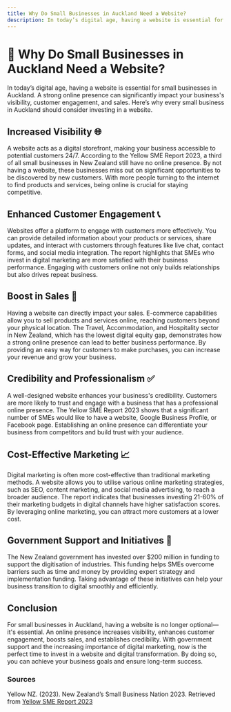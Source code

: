 ```yaml
---
title: Why Do Small Businesses in Auckland Need a Website?
description: In today’s digital age, having a website is essential for small businesses in Auckland. A strong online presence can significantly impact your business's visibility, customer engagement, and sales. Here’s why every small business in Auckland should consider investing in a website.
---
```


# 🌟 Why Do Small Businesses in Auckland Need a Website?

In today’s digital age, having a website is essential for small businesses in Auckland. A strong online presence can significantly impact your business's visibility, customer engagement, and sales. Here’s why every small business in Auckland should consider investing in a website.

## Increased Visibility 🌐

A website acts as a digital storefront, making your business accessible to potential customers 24/7. According to the Yellow SME Report 2023, a third of all small businesses in New Zealand still have no online presence. By not having a website, these businesses miss out on significant opportunities to be discovered by new customers. With more people turning to the internet to find products and services, being online is crucial for staying competitive.

## Enhanced Customer Engagement 📞

Websites offer a platform to engage with customers more effectively. You can provide detailed information about your products or services, share updates, and interact with customers through features like live chat, contact forms, and social media integration. The report highlights that SMEs who invest in digital marketing are more satisfied with their business performance. Engaging with customers online not only builds relationships but also drives repeat business.

## Boost in Sales 💸

Having a website can directly impact your sales. E-commerce capabilities allow you to sell products and services online, reaching customers beyond your physical location. The Travel, Accommodation, and Hospitality sector in New Zealand, which has the lowest digital equity gap, demonstrates how a strong online presence can lead to better business performance. By providing an easy way for customers to make purchases, you can increase your revenue and grow your business.

## Credibility and Professionalism ✅

A well-designed website enhances your business's credibility. Customers are more likely to trust and engage with a business that has a professional online presence. The Yellow SME Report 2023 shows that a significant number of SMEs would like to have a website, Google Business Profile, or Facebook page. Establishing an online presence can differentiate your business from competitors and build trust with your audience.

## Cost-Effective Marketing 📈

Digital marketing is often more cost-effective than traditional marketing methods. A website allows you to utilise various online marketing strategies, such as SEO, content marketing, and social media advertising, to reach a broader audience. The report indicates that businesses investing 21-60% of their marketing budgets in digital channels have higher satisfaction scores. By leveraging online marketing, you can attract more customers at a lower cost.

## Government Support and Initiatives 🎯

The New Zealand government has invested over $200 million in funding to support the digitisation of industries. This funding helps SMEs overcome barriers such as time and money by providing expert strategy and implementation funding. Taking advantage of these initiatives can help your business transition to digital smoothly and efficiently.

## Conclusion

For small businesses in Auckland, having a website is no longer optional—it's essential. An online presence increases visibility, enhances customer engagement, boosts sales, and establishes credibility. With government support and the increasing importance of digital marketing, now is the perfect time to invest in a website and digital transformation. By doing so, you can achieve your business goals and ensure long-term success.

### Sources

Yellow NZ. (2023). New Zealand’s Small Business Nation 2023. Retrieved from [Yellow SME Report 2023](https://5250769.fs1.hubspotusercontent-na1.net/hubfs/5250769/SME%20Reports/Yellow%20SME%20Report%202023.pdf)
